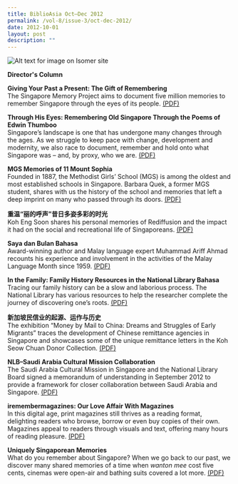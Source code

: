 ```yaml
---
title: BiblioAsia Oct–Dec 2012
permalink: /vol-8/issue-3/oct-dec-2012/
date: 2012-10-01
layout: post
description: ""
---
```

![Alt text for image on Isomer site](/images/covers/ba8-3.jpg)

<a style="text-decoration: none; font-weight: bold;" href="/vol-8/issue-3/oct-dec-2012/director-column/">Director's Column</a>

<a style="text-decoration: none; font-weight: bold;" href="/vol-8/issue-3/oct-dec-2012/past-present-gift/">Giving Your Past a Present: The Gift of Remembering</a><br>The Singapore Memory Project aims to document five million memories to remember Singapore through the eyes of its people. [(PDF)](/files/pdf/vol-8/issue-3/v8-issue3_PastPresent.pdf)

<a style="text-decoration: none; font-weight: bold;" href="/vol-8/issue-3/oct-dec-2012/old-singapore-thumboo-poems/">Through His Eyes: Remembering Old Singapore Through the Poems of Edwin Thumboo</a><br>Singapore’s landscape is one that has undergone many changes through the ages. As we struggle to keep pace with change, development and modernity, we also race to document, remember and hold onto what Singapore was – and, by proxy, who we are. [(PDF)](/files/pdf/vol-8/issue-3/v8-issue3_EdwinThumboo.pdf)

<a style="text-decoration: none; font-weight: bold;" href="/vol-8/issue-3/oct-dec-2012/mgs-memories-mount-sophia/">MGS Memories of 11 Mount Sophia</a><br>Founded in 1887, the Methodist Girls’ School (MGS) is among the oldest and most established schools in Singapore. Barbara Quek, a former MGS student, shares with us the history of the school and memories that left a deep imprint on many who passed through its doors. [(PDF)](/files/pdf/vol-8/issue-3/v8-issue3_MGSMemories.pdf)

<a style="text-decoration: none; font-weight: bold;" href="/vol-8/issue-3/oct-dec-2012/rediffusion-closure/"> 重温“丽的呼声”昔日多姿多彩的时光</a><br>
Koh Eng Soon shares his personal memories of Rediffusion and the impact it had on the social and recreational life of Singaporeans. [(PDF)](/files/pdf/vol-8/issue-3/v8-issue3_Rediffusion.pdf)

<a style="text-decoration: none; font-weight: bold;" href="/vol-8/issue-3/oct-dec-2012/bulan-bahasa/">Saya dan Bulan Bahasa</a><br>
Award-winning author and Malay language expert Muhammad Ariff Ahmad recounts his experience and involvement in the activities of the Malay Language Month since 1959. [(PDF)](/files/pdf/vol-8/issue-3/v8-issue3_BulanBahasa.pdf)
	
<a style="text-decoration: none; font-weight: bold;" href="/vol-8/issue-3/oct-dec-2012/family-history-national-library/">In the Family: Family History Resources in the National Library Bahasa</a><br>Tracing our family history can be a slow and laborious process. The National Library has various resources to help the researcher complete the journey of discovering one’s roots. [(PDF)](/files/pdf/vol-8/issue-3/v8-issue3_FamilyHistory.pdf)

<a style="text-decoration: none; font-weight: bold;" href="/vol-8/issue-3/oct-dec-2012/china-money-mail/">新加坡民信业的起源、运作与历史</a><br>
The exhibition “Money by Mail to China: Dreams and Struggles of Early Migrants” traces the development of Chinese remittance agencies in Singapore and showcases some of the unique remittance letters in the Koh Seow Chuan Donor Collection. [(PDF)](/files/pdf/vol-8/issue-3/v8-issue3_MoneyMail.pdf)

<a style="text-decoration: none; font-weight: bold;" href="/vol-8/issue-3/oct-dec-2012/saudi-arabia-cultural-mission/">NLB–Saudi Arabia Cultural Mission Collaboration</a><br>The Saudi Arabia Cultural Mission in Singapore and the National Library Board signed a memorandum of understanding in September 2012 to provide a framework for closer collaboration between Saudi Arabia and Singapore. [(PDF)](/files/pdf/vol-8/issue-3/v8-issue3_SaudiArabia.pdf)

<a style="text-decoration: none; font-weight: bold;" href="/vol-8/issue-3/oct-dec-2012/iremember-love-affair-magazine/">iremembermagazines: Our Love Affair With Magazines</a><br>In this digital age, print magazines still thrives as a reading format, delighting readers who browse, borrow or even buy copies of their own. Magazines appeal to readers through visuals and text, offering many hours of reading pleasure. [(PDF)](/files/pdf/vol-8/issue-3/v8-issue3_iRememberMagazines.pdf)
 
<a style="text-decoration: none; font-weight: bold;" href="/vol-8/issue-3/oct-dec-2012/singaporean-memories/">Uniquely Singaporean Memories</a><br>What do you remember about Singapore? When we go back to our past, we discover many shared memories of a time when <i>wanton mee</i> cost five cents, cinemas were open-air and bathing suits covered a lot more. [(PDF)](/files/pdf/vol-8/issue-3/v8-issue3_SingaporeanMemories.pdf)